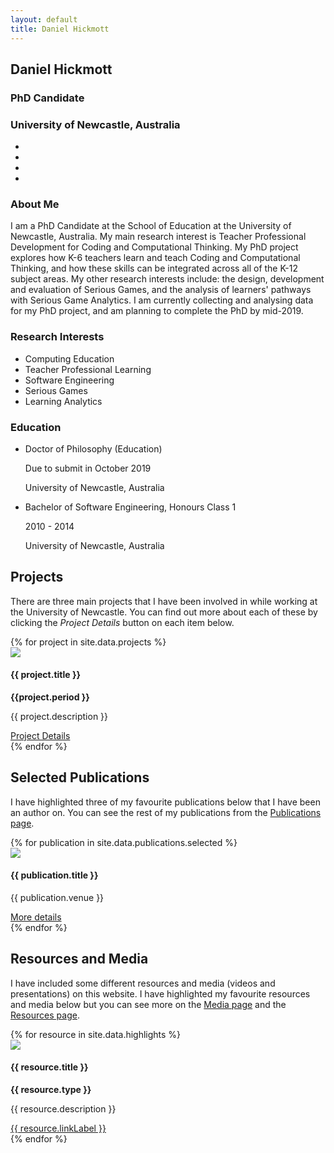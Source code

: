 ```yaml
---
layout: default
title: Daniel Hickmott
---
```


<div class="container">
    <div class="row">
        <div class="col-xs-12 col-md-4">
            <div id="profile">
                <div class="portrait" style="background-image: url('me.jpeg');"></div>
                <div class="portrait-title">
                    <h2>Daniel Hickmott</h2>
                    <h3>PhD Candidate</h3>
                    <h3>University of Newcastle, Australia</h3>
                </div>
                <ul class="network-icon" aria-hidden="true">
                    <li>
                        <a href="mailto:daniel.hickmott@gmail.com" target="_blank" rel="noopener"> <i class="fa fa-envelope big-icon"></i> </a>
                    </li>
                    <li>
                        <a href="https://twitter.com/dan_hickmott" target="_blank" rel="noopener"> <i class="fa fa-twitter big-icon"> </i></a>
                    </li>
                    <li>
                        <a href="https://scholar.google.com.au/citations?user=zEcey6gAAAAJ" target="_blank" rel="noopener"> <i class="ai ai-google-scholar big-icon"> </i></a>
                    </li>
                    <li>
                        <a href="https://www.researchgate.net/profile/Daniel_Hickmott" target="_blank" rel="noopener"> <i class="ai ai-researchgate big-icon"> </i></a>
                    </li>
                </ul>
            </div>
        </div>
        <div class="col-xs-12 col-md-8">
            <h3>About Me</h3> 
            <p>
                I am a PhD Candidate at the School of Education at the University of Newcastle, Australia. 
                My main research interest is Teacher Professional Development for Coding and Computational Thinking. 
                My PhD project explores how K-6 teachers learn and teach Coding and Computational Thinking, and how these skills can be integrated across all of the K-12 subject areas. 
                My other research interests include: the design, development and evaluation of Serious Games, and the analysis of learners' pathways with Serious Game Analytics. 
                I am currently collecting and analysing data for my PhD project, and am planning to complete the PhD by mid-2019.
            </p>
            <div class="row">
                <div class="col-md-5">
                    <h3>Research Interests</h3> 
                    <ul class="ul-interests">
                        <li>Computing Education</li>
                        <li>Teacher Professional Learning</li>          
                        <li>Software Engineering</li>   
                        <li>Serious Games</li>
                        <li>Learning Analytics</li>                            
                    </ul>
                </div>
                <div class="col-md-7">
                    <h3>Education</h3> 
                    <ul class="ul-edu fa-ul">
                        <li>
                            <i class="fa-li fa fa-graduation-cap"></i>
                            <div class="description">
                                <p class="course">Doctor of Philosophy (Education)</p>
                                <p class="dates">Due to submit in October 2019</p>
                                <p class="institution">University of Newcastle, Australia</p>
                            </div>
                        </li>
                        <li>
                            <i class="fa-li fa fa-graduation-cap"></i>
                            <div class="description">
                                <p class="course">Bachelor of Software Engineering, Honours Class 1</p>
                                <p class="dates">2010 - 2014</p>
                                <p class="institution">University of Newcastle, Australia</p>
                            </div>
                        </li>
                    </ul>
                </div>
            </div>
        </div>
    </div>
    <div class="showcase">
        <div class="container">
            <h2>Projects</h2>
            <p>
                There are three main projects that I have been involved in while working at the University of Newcastle. 
                You can find out more about each of these by clicking the <i>Project Details</i> button on each item below.
            </p>
            <div class="row">
            {% for project in site.data.projects %}
                <div class="col-md-4">
                    <div class="card mb-4 box-shadow">
                        <img class="card-img-top" src="{{ site.baseurl | append: '/projects/images/' | append: project.imageFilePath }}">
                        <div class="card-body">
                            <h4>{{ project.title }}</h4>
                            <strong>{{project.period }}</strong>
                            <p class="card-text">{{ project.description }}</p>
                            <a href="{{ site.baseurl | append: '/projects/' | append: project.pageName }}" 
                                class="btn btn-sm btn-info float-right">
                                Project Details
                                <i class="fa fa-info project-icon"></i>
                            </a>
                        </div>
                    </div>
                </div>
            {% endfor %}
            </div>
        </div>
    </div>
    <div class="showcase">
        <div class="container">
            <h2>Selected Publications</h2>
            <p>I have highlighted three of my favourite publications below that I have been an author on. You can see the rest of my publications from the <a href="pubs" class="text-info">Publications page</a>.</p>
            <div class="row">
            {% for publication in site.data.publications.selected %}
            <div class="col-md-4">
                <div class="card mb-4 box-shadow">
                    <img class="card-img-top" 
                        src="{{ site.baseurl | append: '/publications/images/' | append: publication.imageFilePath }}">
                    <div class="card-body">
                        <h4>{{ publication.title }}</h4>
                        <p class="card-text">{{ publication.venue }}</p>
                        <a href="{{ site.baseurl | append: '/publications/' | append: publication.pageName }}" 
                            class="btn btn-sm btn-info float-right">
                            More details
                            <i class="fa fa-chevron-circle-right publication-icon"></i>
                        </a>
                    </div>
                </div>
            </div>
            {% endfor %}
            </div>
        </div>
    </div>
    <div class="showcase">
        <div class="container">
            <h2>Resources and Media</h2>
            <p>
                I have included some different resources and media (videos and presentations) on this website.
                I have highlighted my favourite resources and media below but you can see more on the <a href="{{ site.baseurl | append: '/media' }}" class="text-info">Media page</a> and the <a href="{{ site.baseurl | append: '/resources' }}" class="text-info">Resources page</a>.
            </p>
            <div class="row">
            {% for resource in site.data.highlights %}
                <div class="col-md-4">
                    <div class="card mb-4 box-shadow">
                        <img class="card-img-top" 
                            src="{{ site.baseurl | append: resource.imageFilePath }}">
                        <div class="card-body">
                            <h4>{{ resource.title }}</h4>
                            <p><b>{{ resource.type }}</b></p>
                            <p class="card-text">{{ resource.description }}</p>
                            <a href="{{ resource.linkLocation }}" {% if resource.newTab == 'true' %} target="_blank" {% endif %}
                                class="btn btn-sm btn-info float-right">
                                {{ resource.linkLabel }}
                                <i class="fa {{ resource.linkIcon }} media-icon"></i>
                            </a>
                        </div>
                    </div>
                </div>
            {% endfor %}
            </div>
        </div>
    </div>
</div>